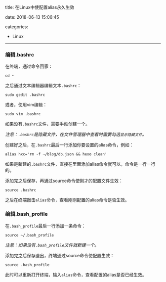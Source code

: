 title: 在Linux中使配置alias永久生效

date: 2018-06-13 15:06:45

categories:

- Linux

---
### 编辑.bashrc

在终端，通过命令回家：
```shell
cd ~
```

之后通过文本编辑器编辑文本`.bashrc`：
```shell
sudo gedit .bashrc
```

或者，使用vim编辑：
```shell
sudo vim .bashrc
```


如果没有`.bashrc`文件，需要手动创建一个。

*注意：`.bashrc`是隐藏文件，在文件管理器中查看时需要勾选`显示隐藏文件`。*



创建好之后，在`.bashrc`最后一行添加你要设置的alias命令，例如：

```shell
alias hxc='rm -f ~/blog/db.json && hexo clean'
```

如果是新建的`.bashrc`文件，直接在里面添加alias命令就可以，命令是一行一行的。

添加完之后保存，再通过source命令使刚才的配置文件生效：  

```shell
source .bashrc
```



之后在终端敲击`alias`命令，查看刚刚配置的alias命令是否生效。

### 编辑.bash_profile

在`.bash_profile`最后一行添加一条命令：
```shell
source ~/.bash_profile
```

*注意：如果没有`.bash_profile`文件就新建一个。*

添加完之后保存退出，终端通过source命令使配置生效：

```shell
source .bash_profile
```

此时可以重新打开终端，输入`alias`命令，查看配置的alias是否已经生效。

